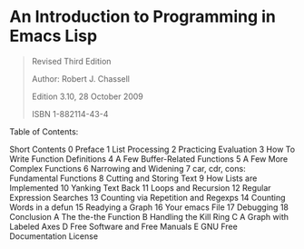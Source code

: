 # An Introduction to Programming in Emacs Lisp

> Revised Third Edition
>
> Author: Robert J. Chassell
>
> Edition 3.10, 28 October 2009
>
> ISBN 1-882114-43-4

Table of Contents:

Short Contents
0 Preface
1 List Processing
2 Practicing Evaluation
3 How To Write Function Definitions
4 A Few Buffer-Related Functions
5 A Few More Complex Functions
6 Narrowing and Widening
7 car, cdr, cons: Fundamental Functions
8 Cutting and Storing Text 
9 How Lists are Implemented 
10 Yanking Text Back 
11 Loops and Recursion
12 Regular Expression Searches 
13 Counting via Repetition and Regexps 
14 Counting Words in a defun
15 Readying a Graph
16 Your emacs File
17 Debugging
18 Conclusion 
A The the-the Function
B Handling the Kill Ring
C A Graph with Labeled Axes 
D Free Software and Free Manuals
E GNU Free Documentation License 